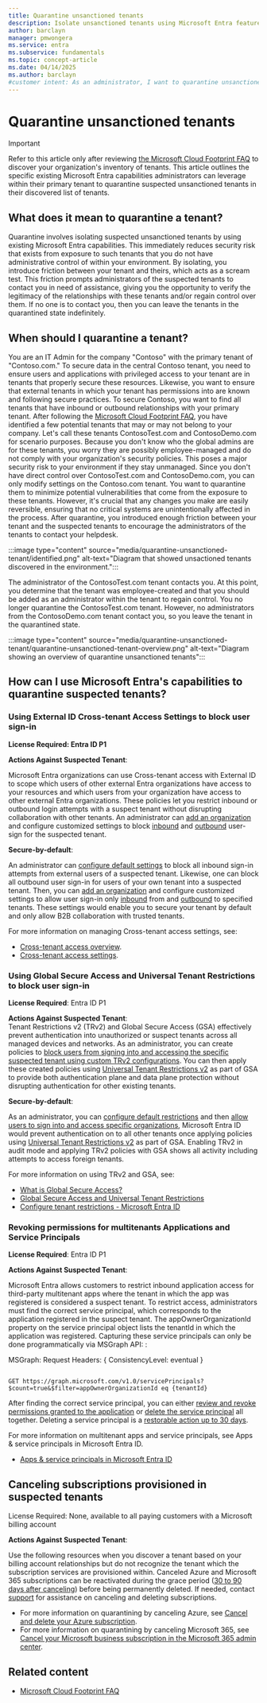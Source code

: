 ```yaml
---  
title: Quarantine unsanctioned tenants  
description: Isolate unsanctioned tenants using Microsoft Entra features. Follow steps to quarantine unapproved tenants and strengthen security.  
author: barclayn
manager: pmwongera
ms.service: entra
ms.subservice: fundamentals  
ms.topic: concept-article  
ms.date: 04/14/2025  
ms.author: barclayn  
#customer intent: As an administrator, I want to quarantine unsanctioned tenants to reduce security risks and ensure compliance with security policies.  
---  
```


# Quarantine unsanctioned tenants  

>[!IMPORTANT]
> Refer to this article only after reviewing [the Microsoft Cloud Footprint FAQ](/azure/cost-management-billing/manage/discover-cloud-footprint) to discover your organization's inventory of tenants. This article outlines the specific existing Microsoft Entra capabilities administrators can leverage within their primary tenant to quarantine suspected unsanctioned tenants in their discovered list of tenants. 

## What does it mean to quarantine a tenant?

Quarantine involves isolating suspected unsanctioned tenants by using existing Microsoft Entra capabilities. This immediately reduces security risk that exists from exposure to such tenants that you do not have administrative control of within your environment. By isolating, you introduce friction between your tenant and theirs, which acts as a scream test. This friction prompts administrators of the suspected tenants to contact you in need of assistance, giving you the opportunity to verify the legitimacy of the relationships with these tenants and/or regain control over them. If no one is to contact you, then you can leave the tenants in the quarantined state indefinitely.


## When should I quarantine a tenant? 

You are an IT Admin for the company "Contoso" with the primary tenant of "Contoso.com."  To secure data in the central Contoso tenant, you need to ensure users and applications with privileged access to your tenant are in tenants that properly secure these resources. Likewise, you want to ensure that external tenants in which your tenant has permissions into are known and following secure practices. To secure Contoso, you want to find all tenants that have inbound or outbound relationships with your primary tenant. 
After following the [Microsoft Cloud Footprint FAQ](/azure/cost-management-billing/manage/discover-cloud-footprint), you have identified a few potential tenants that may or may not belong to your company. Let's call these tenants ContosoTest.com and ContosoDemo.com for scenario purposes. Because you don't know who the global admins are for these tenants, you worry they are possibly employee-managed and do not comply with your organization's security policies. This poses a major security risk to your environment if they stay unmanaged.
Since you don't have direct control over ContosoTest.com and ContosoDemo.com, you can only modify settings on the Contoso.com tenant. You want to quarantine them to minimize potential vulnerabilities that come from the exposure to these tenants. However, it's crucial that any changes you make are easily reversible, ensuring that no critical systems are unintentionally affected in the process. After quarantine, you introduced enough friction between your tenant and the suspected tenants to encourage the administrators of the tenants to contact your helpdesk. 


:::image type="content" source="media/quarantine-unsanctioned-tenant/identified.png" alt-text="Diagram that showed unsactioned tenants discovered in the environment.":::  


The administrator of the ContosoTest.com tenant contacts you. At this point, you determine that the tenant was employee-created and that you should be added as an administrator within the tenant to regain control. You no longer quarantine the ContosoTest.com tenant. However, no administrators from the ContosoDemo.com tenant contact you, so you leave the tenant in the quarantined state.

:::image type="content" source="media/quarantine-unsanctioned-tenant/quarantine-unsanctioned-tenant-overview.png" alt-text="Diagram showing an overview of quarantine unsanctioned tenants":::  


## How can I use Microsoft Entra's capabilities to quarantine suspected tenants?  

### Using External ID Cross-tenant Access Settings to block user sign-in  

**License Required: Entra ID P1**  

**Actions Against Suspected Tenant**:  

Microsoft Entra organizations can use Cross-tenant access with External ID to scope which users of other external Entra organizations have access to your resources and which users from your organization have access to other external Entra organizations. These policies let you restrict inbound or outbound login attempts with a suspect tenant without disrupting collaboration with other tenants. An administrator can [add an organization](../external-id/cross-tenant-access-settings-b2b-collaboration.yml?source=recommendations#add-an-organization) and configure customized settings to block [inbound](../external-id/cross-tenant-access-settings-b2b-collaboration.yml#modify-inbound-access-settings) and [outbound](../external-id/cross-tenant-access-settings-b2b-collaboration.yml#modify-outbound-access-settings) user-sign for the suspected tenant. 

**Secure-by-default**:  

An administrator can [configure default settings](../external-id/cross-tenant-access-settings-b2b-collaboration.yml?source=recommendations#configure-default-settings) to block all inbound sign-in attempts from external users of a suspected tenant. Likewise, one can block all outbound user sign-in for users of your own tenant into a suspected tenant. Then, you can [add an organization](../external-id/cross-tenant-access-settings-b2b-collaboration.yml?source=recommendations#add-an-organization) and configure customized settings to allow user sign-in only [inbound](../external-id/cross-tenant-access-settings-b2b-collaboration.yml#modify-inbound-access-settings)  from and [outbound](../external-id/cross-tenant-access-settings-b2b-collaboration.yml#modify-outbound-access-settings) to specified tenants. These settings would enable you to secure your tenant by default and only allow B2B collaboration with trusted tenants.

For more information on managing Cross-tenant access settings, see:  

- [Cross-tenant access overview](../external-id/cross-tenant-access-overview.md).  
- [Cross-tenant access settings](../external-id/cross-tenant-access-settings-b2b-collaboration.yml?source=recommendations).  

### Using Global Secure Access and Universal Tenant Restrictions to block user sign-in  

**License Required**: Entra ID P1  

**Actions Against Suspected Tenant**:  
Tenant Restrictions v2 (TRv2) and Global Secure Access (GSA) effectively prevent authentication into unauthorized or suspect tenants across all managed devices and networks. As an administrator, you can create policies to [block users from signing into and accessing the specific suspected tenant using custom TRv2 configurations](../external-id/tenant-restrictions-v2.md#step-2-configure-tenant-restrictions-v2-for-specific-partners). You can then apply these created policies using [Universal Tenant Restrictions v2](../global-secure-access/how-to-universal-tenant-restrictions.md) as part of GSA to provide both authentication plane and data plane protection without disrupting authentication for other existing tenants.  

**Secure-by-default**:  

As an administrator, you can [configure default restrictions](../external-id/tenant-restrictions-v2.md#step-1-configure-default-tenant-restrictions) and then [allow users to sign into and access specific organizations](../external-id/tenant-restrictions-v2.md#step-2-configure-tenant-restrictions-v2-for-specific-partners), Microsoft Entra ID would prevent authentication on to all other tenants once applying policies using [Universal Tenant Restrictions v2](../global-secure-access/how-to-universal-tenant-restrictions.md) as part of GSA. Enabling TRv2 in audit mode and applying TRv2 policies with GSA shows all activity including attempts to access foreign tenants.    

For more information on using TRv2 and GSA, see:

- [What is Global Secure Access?](../global-secure-access/overview-what-is-global-secure-access.md)  
- [Global Secure Access and Universal Tenant Restrictions](../global-secure-access/how-to-universal-tenant-restrictions.md)  
- [Configure tenant restrictions - Microsoft Entra ID](../external-id/tenant-restrictions-v2.md)  


### Revoking permissions for multitenants Applications and Service Principals

**License Required**: Entra ID P1

**Actions Against Suspected Tenant**:

Microsoft Entra allows customers to restrict inbound application access for third-party multitenant apps where the tenant in which the app was registered is considered a suspect tenant. To restrict access, administrators must find the correct service principal, which corresponds to the application registered in the suspect tenant. The appOwnerOrganizationId property on the service principal object lists the tenantId in which the application was registered. Capturing these service principals can only be done programmatically via MSGraph API: :

MSGraph:
Request Headers: { ConsistencyLevel: eventual }

```http

GET https://graph.microsoft.com/v1.0/servicePrincipals?$count=true&$filter=appOwnerOrganizationId eq {tenantId}
```

After finding the correct service principal, you can either [review and revoke permissions granted to the application](../identity/enterprise-apps/manage-application-permissions.md?pivots=ms-graph) or [delete the service principal](../identity/enterprise-apps/delete-application-portal.md?pivots=ms-graph) all together. Deleting a service principal is a [restorable action up to 30 days](../identity/enterprise-apps/delete-recover-faq.yml#how-do-i-restore-deleted-applications-or-service-principals-).

For more information on multitenant apps and service principals, see Apps & service principals in Microsoft Entra ID.

- [Apps & service principals in Microsoft Entra ID](../identity-platform/app-objects-and-service-principals.md)

## Canceling subscriptions provisioned in suspected tenants  

License Required: None, available to all paying customers with a Microsoft billing account  

**Actions Against Suspected Tenant**:

Use the following resources when you discover a tenant based on your billing account relationships but do not recognize the tenant which the subscription services are provisioned within. Canceled Azure and Microsoft 365 subscriptions can be reactivated during the grace period ([30 to 90 days after canceling](/azure/cost-management-billing/manage/cancel-azure-subscription)) before being permanently deleted. If needed, contact [support](https://support.microsoft.com/topic/customer-service-phone-numbers-c0389ade-5640-e588-8b0e-28de8afeb3f2) for assistance on canceling and deleting subscriptions.

- For more information on quarantining by canceling Azure, see  [Cancel and delete your Azure subscription](/azure/cost-management-billing/manage/cancel-azure-subscription). 
- For more information on quarantining by canceling Microsoft 365, see [Cancel your Microsoft business subscription in the Microsoft 365 admin center](/microsoft-365/commerce/subscriptions/cancel-your-subscription).

## Related content  

- [Microsoft Cloud Footprint FAQ](/azure/cost-management-billing/manage/discover-cloud-footprint) 

